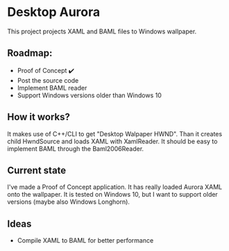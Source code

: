 # Desktop Aurora

This project projects XAML and BAML files to Windows wallpaper. 

## Roadmap:

  * Proof of Concept ✔️
  * Post the source code
  * Implement BAML reader
  * Support Windows versions older than Windows 10

## How it works?
It makes use of C++/CLI to get "Desktop Walpaper HWND".
Than it creates child HwndSource and loads XAML with XamlReader.
It should be easy to implement BAML through the Baml2006Reader.

## Current state
I've made a Proof of Concept application. It has really loaded Aurora XAML onto the wallpaper.
It is tested on Windows 10, but I want to support older versions (maybe also Windows Longhorn). 

## Ideas
  * Compile XAML to BAML for better performance

